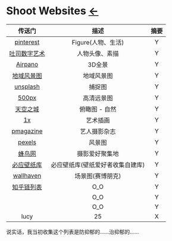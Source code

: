 # Shoot Websites [](../index.md) [←](../index.md)

| 传送门 | 描述 | 摘要 |
|:---:|:---:|:---:|
| [pinterest](https://www.pinterest.com/) | Figure(人物、生活) | Y |
| [吐司数字艺术](https://www.tucia.net/shots) | 人物头像、素描 | Y |
| [Airpano](http://www.airpano.com/) | 3D全景 | Y |
| [地域风景图](http://ww4.tiki.ne.jp/~mmurakami/setoy/map.html) | 地域风景图 | Y |
| [unsplash](https://unsplash.com/) | 捕捉图 | Y |
| [500px](https://500px.com/popular) | 高清远景图 | Y |
| [天空之城](https://www.skypixel.com/topics/nature) | 俯瞰图 - 自然 | Y |
| [1x](https://1x.com/) | 艺术插画 | Y |
| [pmagazine](https://pmagazine.co/) | 艺人摄影杂志 | Y |
| [pexels](https://www.pexels.com/collections/autumn-leaves-b82wn2d/) | 风景图 | Y |
| [蜂鸟网](http://www.fengniao.com/) | 摄影爱好聚集地 | Y |
| [必应壁纸库](https://www.todaybing.com/) | 必应壁纸库(壁纸爱好者收集自建库) | Y |
| [wallhaven](https://wallhaven.cc/) | 场景图(赛博朋克) | Y |
| [知乎链列表](https://www.zhihu.com/question/32762402) | O_O | Y |
| []() | O_O | Y |
| []() | O_O | Y |
| lucy | 25 | X |

说实话，我当初收集这个列表是防抑郁的……治抑郁的……
